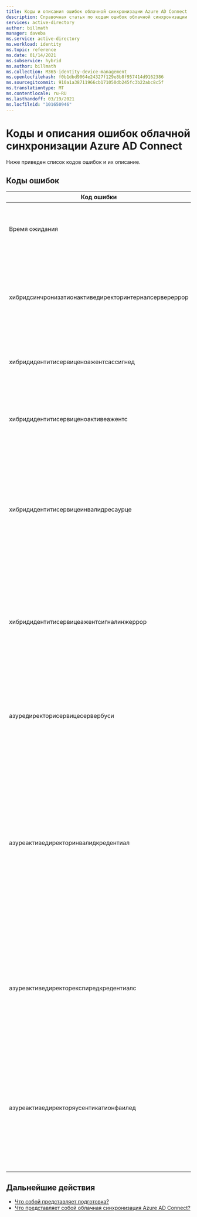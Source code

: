 ```yaml
---
title: Коды и описания ошибок облачной синхронизации Azure AD Connect
description: Справочная статья по кодам ошибок облачной синхронизации
services: active-directory
author: billmath
manager: daveba
ms.service: active-directory
ms.workload: identity
ms.topic: reference
ms.date: 01/14/2021
ms.subservice: hybrid
ms.author: billmath
ms.collection: M365-identity-device-management
ms.openlocfilehash: f0b1dbd9064e24327f129e8b8f957414d9162386
ms.sourcegitcommit: 910a1a38711966cb171050db245fc3b22abc8c5f
ms.translationtype: MT
ms.contentlocale: ru-RU
ms.lasthandoff: 03/19/2021
ms.locfileid: "101650946"
---
```

# <a name="azure-ad-connect-cloud-sync-error-codes-and-descriptions"></a>Коды и описания ошибок облачной синхронизации Azure AD Connect
Ниже приведен список кодов ошибок и их описание.


## <a name="error-codes"></a>Коды ошибок

|Код ошибки|Сведения|Сценарий|Решение|
|-----|-----|-----|-----|
|Время ожидания|Сообщение об ошибке: при обращении к локальному агенту и синхронизации конфигурации была обнаружена ошибка времени ожидания запроса. Дополнительные вопросы, связанные с агентом синхронизации в облаке, см. в руководстве по устранению неполадок.|Время ожидания запроса истекло. Текущее значение времени ожидания — 10 минут.|См. [рекомендации по устранению неполадок](how-to-troubleshoot.md)|
|хибридсинчронизатионактиведиректоринтерналсервереррор|Сообщение об ошибке: на этом этапе не удалось обработать этот запрос. Если проблема не исчезнет, обратитесь в службу поддержки и укажите следующий идентификатор задания: AD2AADProvisioning. 30b500eaf9c643b2b78804e80c1421fe. 5c291d3c-d29f-4570-9d6b-f0c2fa3d5926. Дополнительные сведения: обработка HTTP-запроса привела к исключению. |Не удалось обработать параметры, полученные в запросе SCIM, в поисковый запрос.|Дополнительные сведения см. в ответе HTTP, возвращаемом свойством "Response" этого исключения.|
|хибридидентитисервиценоажентсассигнед|Сообщение об ошибке: не удалось найти активный агент для домена, который вы пытаетесь синхронизировать. Проверьте, не были ли удалены агенты. Если это так, переустановите агент повторно.|Агенты не выполняются. Вероятно, агенты удалены. Зарегистрируйте новый агент.|"В этом случае на портале не будет отображаться ни один агент, назначенный этому домену.|
|хибридидентитисервиценоактивеажентс|Сообщение об ошибке: не удалось найти активный агент для домена, который вы пытаетесь синхронизировать. Проверьте, выполняется ли агент, перейдя на сервер, на котором установлен агент, и проверьте, работает ли "Microsoft Azure AD агента облачной синхронизации" в разделе "службы".|"Агенты не ожидают конечную точку ServiceBus. [Агент находится за брандмауэром, который не разрешает подключения к служебной шине](../../active-directory/manage-apps/application-proxy-configure-connectors-with-proxy-servers.md#use-the-outbound-proxy-server)|
|хибридидентитисервицеинвалидресаурце|Сообщение об ошибке: на этом этапе не удалось обработать этот запрос. Если проблема не исчезнет, обратитесь в службу поддержки и укажите следующий идентификатор задания: AD2AADProvisioning. 3a2a0d8418f34f54a03da5b70b1f7b0c. d583d090-9cd3-4d0a-aee6-8d666658c3e9. Дополнительные сведения: похоже, возникла ошибка в настройке облачной синхронизации. Повторно зарегистрируйте агент облачной синхронизации в локальном домене AD и перезапустите конфигурацию с портала Azure.|Необходимо задать имя ресурса, чтобы он знал, к какому агенту следует обращаться.|Повторно зарегистрируйте агент облачной синхронизации в локальном домене AD и перезапустите конфигурацию с портала Azure.|
|хибридидентитисервицеажентсигналинжеррор|Сообщение об ошибке: на этом этапе не удалось обработать этот запрос. Если проблема не исчезнет, обратитесь в службу поддержки и укажите следующий идентификатор задания: AD2AADProvisioning. 92d2e8750f37407fa2301c9e52ad7e9b. efb835ef-62e8-42e3-b495-18d5272eb3f9. Дополнительные сведения: не удалось обработать этот запрос на этом этапе. Если проблема не исчезнет, обратитесь в службу поддержки, указав идентификатор задания (из области состояния вашей конфигурации).|Служебной шине не удается отправить агенту сообщение. Может быть непростой в служебной шине, или агент не отвечает.|Если проблема не исчезнет, обратитесь в службу поддержки, указав идентификатор задания (из области состояния вашей конфигурации).|
|азуредиректорисервицесервербуси|Сообщение об ошибке: произошла ошибка. Код ошибки: 81. Описание ошибки: Azure Active Directory в данный момент занят. Эта операция будет выполнена автоматически. Если эта проблема повторяется более 24 часов, обратитесь в службу технической поддержки. ИДЕНТИФИКАТОР отслеживания: 8a4ab3b5-3664-4278-ab64-9cff37fd3f4f имя сервера:|Azure Active Directory в данный момент занят.|Если эта проблема повторяется более 24 часов, обратитесь в службу технической поддержки.|
|азуреактиведиректоринвалидкредентиал|Сообщение об ошибке: обнаружена ошибка в учетной записи службы, используемой для запуска Azure AD Connect облачной синхронизации. Чтобы восстановить учетную запись облачной службы, выполните инструкции, приведенные [здесь](./how-to-troubleshoot.md). Если ошибка не исчезнет, обратитесь в службу поддержки, указав идентификатор задания (из области состояния вашей конфигурации). Дополнительные сведения об ошибке: Кредентиалсинвалид AADSTS50034: учетная запись пользователя {Емаилхидден} не существует в каталоге skydrive365.onmicrosoft.com. Чтобы войти в это приложение, учетная запись должна быть добавлена в каталог. Идентификатор трассировки: идентификатор корреляции 14b63033-3bc9-4bd4-b871-5eb4b3500200:57d93ed1-be4d-483c-997c-a3b6f03deb00 timestamp: 2021-01-12 21:08:29Z |Эта ошибка возникает, когда учетная запись службы синхронизации Адтоаадсинксервицеаккаунт не существует в клиенте. Это может быть вызвано случайным удалением учетной записи.|Чтобы исправить учетную запись службы, используйте [Repair-аадклаудсинктулсаккаунт](reference-powershell.md#repair-aadcloudsynctoolsaccount) .|
|азуреактиведиректорекспиредкредентиалс|Сообщение об ошибке: на этом этапе не удалось обработать этот запрос. Если проблема не исчезнет, обратитесь в службу поддержки, указав идентификатор задания (из области состояния вашей конфигурации). Дополнительные сведения об ошибке: Кредентиалсекспиред AADSTS50055: срок действия пароля истек. Идентификатор трассировки: идентификатор корреляции 989b1841-dbe5-49c9-ab6c-9aa25f7b0e00:1c69b196-1c3a-4381-9187-c84747807155 timestamp: 2021-01-12 20:59:31Z | Код состояния ответа не указывает на успешное выполнение: 401 (несанкционированный).|Срок действия учетных данных учетной записи службы AAD Sync истек.|Чтобы восстановить учетную запись облачной службы, выполните инструкции по адресу https://go.microsoft.com/fwlink/?linkid=2150988 . Если ошибка не исчезнет, обратитесь в службу поддержки, указав идентификатор задания (из области состояния вашей конфигурации).  Дополнительные сведения об ошибке: учетные данные клиента административного Azure Active Directory были изменены для токена OAuth с истекшим сроком действия.|
|азуреактиведиректоряусентикатионфаилед|Сообщение об ошибке: на этом этапе не удалось обработать этот запрос. Если проблема не исчезнет, обратитесь в службу поддержки и укажите следующий идентификатор задания: AD2AADProvisioning. 60b943e88f234db2b887f8cb91dee87c. 707be0d2-c6a9-405d-a3b9-de87761dc3ac. Дополнительные сведения: не удалось обработать этот запрос на этом этапе. Если проблема не исчезнет, обратитесь в службу поддержки, указав идентификатор задания (из области состояния вашей конфигурации). Дополнительные сведения об ошибке: Унекспектедеррор.|Неизвестная ошибка.|Если проблема не исчезнет, обратитесь в службу поддержки, указав идентификатор задания (из области состояния вашей конфигурации).|

## <a name="next-steps"></a>Дальнейшие действия 

- [Что собой представляет подготовка?](what-is-provisioning.md)
- [Что представляет собой облачная синхронизация Azure AD Connect?](what-is-cloud-sync.md)